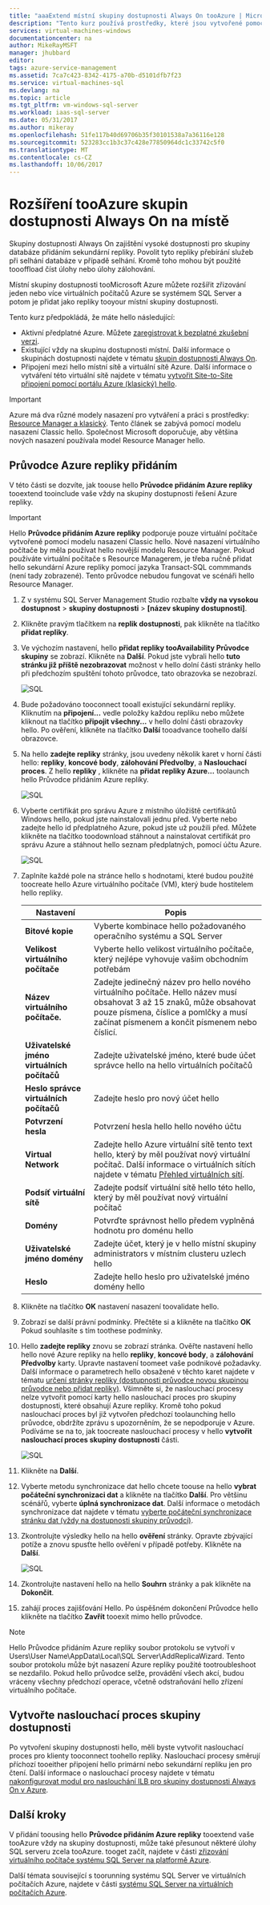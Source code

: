 ```yaml
---
title: "aaaExtend místní skupiny dostupnosti Always On tooAzure | Microsoft Docs"
description: "Tento kurz používá prostředky, které jsou vytvořené pomocí modelu nasazení classic hello a popisuje, jak toouse hello průvodce přidat repliky v nástroji SQL Server Management Studio (SSMS) tooadd repliku vždy na skupiny dostupnosti v Azure."
services: virtual-machines-windows
documentationcenter: na
author: MikeRayMSFT
manager: jhubbard
editor: 
tags: azure-service-management
ms.assetid: 7ca7c423-8342-4175-a70b-d5101dfb7f23
ms.service: virtual-machines-sql
ms.devlang: na
ms.topic: article
ms.tgt_pltfrm: vm-windows-sql-server
ms.workload: iaas-sql-server
ms.date: 05/31/2017
ms.author: mikeray
ms.openlocfilehash: 51fe117b40d69706b35f30101538a7a36116e128
ms.sourcegitcommit: 523283cc1b3c37c428e77850964dc1c33742c5f0
ms.translationtype: MT
ms.contentlocale: cs-CZ
ms.lasthandoff: 10/06/2017
---
```

# <a name="extend-on-premises-always-on-availability-groups-tooazure"></a>Rozšíření tooAzure skupin dostupnosti Always On na místě
Skupiny dostupnosti Always On zajištění vysoké dostupnosti pro skupiny databáze přidáním sekundární repliky. Povolit tyto repliky přebírání služeb při selhání databáze v případě selhání. Kromě toho mohou být použité toooffload číst úlohy nebo úlohy zálohování.

Místní skupiny dostupnosti tooMicrosoft Azure můžete rozšířit zřizování jeden nebo více virtuálních počítačů Azure se systémem SQL Server a potom je přidat jako repliky tooyour místní skupiny dostupnosti.

Tento kurz předpokládá, že máte hello následující:

* Aktivní předplatné Azure. Můžete [zaregistrovat k bezplatné zkušební verzi](https://azure.microsoft.com/pricing/free-trial/).
* Existující vždy na skupinu dostupnosti místní. Další informace o skupinách dostupnosti najdete v tématu [skupin dostupnosti Always On](https://msdn.microsoft.com/library/hh510230.aspx).
* Připojení mezi hello místní sítě a virtuální sítě Azure. Další informace o vytváření této virtuální sítě najdete v tématu [vytvořit Site-to-Site připojení pomocí portálu Azure (klasický) hello](../../../vpn-gateway/vpn-gateway-howto-site-to-site-classic-portal.md).

> [!IMPORTANT] 
> Azure má dva různé modely nasazení pro vytváření a práci s prostředky: [Resource Manager a klasický](../../../azure-resource-manager/resource-manager-deployment-model.md). Tento článek se zabývá pomocí modelu nasazení Classic hello. Společnost Microsoft doporučuje, aby většina nových nasazení používala model Resource Manager hello.

## <a name="add-azure-replica-wizard"></a>Průvodce Azure repliky přidáním
V této části se dozvíte, jak toouse hello **Průvodce přidáním Azure repliky** tooextend tooinclude vaše vždy na skupiny dostupnosti řešení Azure repliky.

> [!IMPORTANT]
> Hello **Průvodce přidáním Azure repliky** podporuje pouze virtuální počítače vytvořené pomocí modelu nasazení Classic hello. Nové nasazení virtuálního počítače by měla používat hello novější modelu Resource Manager. Pokud používáte virtuální počítače s Resource Managerem, je třeba ručně přidat hello sekundární Azure repliky pomocí jazyka Transact-SQL commmands (není tady zobrazené). Tento průvodce nebudou fungovat ve scénáři hello Resource Manager.

1. Z v systému SQL Server Management Studio rozbalte **vždy na vysokou dostupnost** > **skupiny dostupnosti** > **[název skupiny dostupnosti]**.
2. Klikněte pravým tlačítkem na **replik dostupnosti**, pak klikněte na tlačítko **přidat repliky**.
3. Ve výchozím nastavení, hello **přidat repliky tooAvailability Průvodce skupiny** se zobrazí. Klikněte na **Další**.  Pokud jste vybrali hello **tuto stránku již příště nezobrazovat** možnost v hello dolní části stránky hello při předchozím spuštění tohoto průvodce, tato obrazovka se nezobrazí.
   
    ![SQL](./media/virtual-machines-windows-classic-sql-onprem-availability/IC742861.png)
4. Bude požadováno tooconnect tooall existující sekundární repliky. Kliknutím na **připojení...** vedle položky každou repliku nebo můžete kliknout na tlačítko **připojit všechny...** v hello dolní části obrazovky hello. Po ověření, klikněte na tlačítko **Další** tooadvance toohello další obrazovce.
5. Na hello **zadejte repliky** stránky, jsou uvedeny několik karet v horní části hello: **repliky**, **koncové body**, **zálohování Předvolby**, a **Naslouchací proces**. Z hello **repliky** , klikněte na **přidat repliky Azure...** toolaunch hello Průvodce přidáním Azure repliky.
   
    ![SQL](./media/virtual-machines-windows-classic-sql-onprem-availability/IC742863.png)
6. Vyberte certifikát pro správu Azure z místního úložiště certifikátů Windows hello, pokud jste nainstalovali jednu před. Vyberte nebo zadejte hello id předplatného Azure, pokud jste už použili před. Můžete klikněte na tlačítko toodownload stáhnout a nainstalovat certifikát pro správu Azure a stáhnout hello seznam předplatných, pomocí účtu Azure.
   
    ![SQL](./media/virtual-machines-windows-classic-sql-onprem-availability/IC742864.png)
7. Zaplníte každé pole na stránce hello s hodnotami, které budou použité toocreate hello Azure virtuálního počítače (VM), který bude hostitelem hello repliky.
   
   | Nastavení | Popis |
   | --- | --- |
   | **Bitové kopie** |Vyberte kombinace hello požadovaného operačního systému a SQL Server |
   | **Velikost virtuálního počítače** |Vyberte hello velikost virtuálního počítače, který nejlépe vyhovuje vašim obchodním potřebám |
   | **Název virtuálního počítače.** |Zadejte jedinečný název pro hello nového virtuálního počítače. Hello název musí obsahovat 3 až 15 znaků, může obsahovat pouze písmena, číslice a pomlčky a musí začínat písmenem a končit písmenem nebo číslicí. |
   | **Uživatelské jméno virtuálních počítačů** |Zadejte uživatelské jméno, které bude účet správce hello na hello virtuálních počítačů |
   | **Heslo správce virtuálních počítačů** |Zadejte heslo pro nový účet hello |
   | **Potvrzení hesla** |Potvrzení hesla hello hello nového účtu |
   | **Virtual Network** |Zadejte hello Azure virtuální sítě tento text hello, který by měl používat nový virtuální počítač. Další informace o virtuálních sítích najdete v tématu [Přehled virtuálních sítí](../../../virtual-network/virtual-networks-overview.md). |
   | **Podsíť virtuální sítě** |Zadejte podsíť virtuální sítě hello této hello, který by měl používat nový virtuální počítač |
   | **Domény** |Potvrďte správnost hello předem vyplněná hodnotu pro doménu hello |
   | **Uživatelské jméno domény** |Zadejte účet, který je v hello místní skupiny administrators v místním clusteru uzlech hello |
   | **Heslo** |Zadejte hello heslo pro uživatelské jméno domény hello |
8. Klikněte na tlačítko **OK** nastavení nasazení toovalidate hello.
9. Zobrazí se další právní podmínky. Přečtěte si a klikněte na tlačítko **OK** Pokud souhlasíte s tím toothese podmínky.
10. Hello **zadejte repliky** znovu se zobrazí stránka. Ověřte nastavení hello hello nové Azure repliky na hello **repliky**, **koncové body**, a **zálohování Předvolby** karty. Upravte nastavení toomeet vaše podnikové požadavky.  Další informace o parametrech hello obsažené v těchto karet najdete v tématu [určení stránky repliky (dostupnosti průvodce novou skupinou průvodce nebo přidat repliky)](https://msdn.microsoft.com/library/hh213088.aspx). Všimněte si, že naslouchací procesy nelze vytvořit pomocí karty hello naslouchací proces pro skupiny dostupnosti, které obsahují Azure repliky. Kromě toho pokud naslouchací proces byl již vytvořen předchozí toolaunching hello průvodce, obdržíte zprávu s upozorněním, že se nepodporuje v Azure. Podíváme se na to, jak toocreate naslouchací procesy v hello **vytvořit naslouchací proces skupiny dostupnosti** části.
    
     ![SQL](./media/virtual-machines-windows-classic-sql-onprem-availability/IC742865.png)
11. Klikněte na **Další**.
12. Vyberte metodu synchronizace dat hello chcete toouse na hello **vybrat počáteční synchronizaci dat** a klikněte na tlačítko **Další**. Pro většinu scénářů, vyberte **úplná synchronizace dat**. Další informace o metodách synchronizace dat najdete v tématu [vyberte počáteční synchronizace stránku dat (vždy na dostupnosti skupiny průvodci)](https://msdn.microsoft.com/library/hh231021.aspx).
13. Zkontrolujte výsledky hello na hello **ověření** stránky. Opravte zbývající potíže a znovu spusťte hello ověření v případě potřeby. Klikněte na **Další**.
    
     ![SQL](./media/virtual-machines-windows-classic-sql-onprem-availability/IC742866.png)
14. Zkontrolujte nastavení hello na hello **Souhrn** stránky a pak klikněte na **Dokončit**.
15. zahájí proces zajišťování Hello. Po úspěšném dokončení Průvodce hello klikněte na tlačítko **Zavřít** tooexit mimo hello průvodce.

> [!NOTE]
> Hello Průvodce přidáním Azure repliky soubor protokolu se vytvoří v Users\User Name\AppData\Local\SQL Server\AddReplicaWizard. Tento soubor protokolu může být nasazení Azure repliky použité tootroubleshoot se nezdařilo. Pokud hello průvodce selže, provádění všech akcí, budou vráceny všechny předchozí operace, včetně odstraňování hello zřízení virtuálního počítače.
> 
> 

## <a name="create-an-availability-group-listener"></a>Vytvořte naslouchací proces skupiny dostupnosti
Po vytvoření skupiny dostupnosti hello, měli byste vytvořit naslouchací proces pro klienty tooconnect toohello repliky. Naslouchací procesy směrují příchozí tooeither připojení hello primární nebo sekundární repliku jen pro čtení. Další informace o naslouchací procesy najdete v tématu [nakonfigurovat modul pro naslouchání ILB pro skupiny dostupnosti Always On v Azure](../classic/ps-sql-int-listener.md).

## <a name="next-steps"></a>Další kroky
V přidání toousing hello **Průvodce přidáním Azure repliky** tooextend vaše tooAzure vždy na skupiny dostupnosti, může také přesunout některé úlohy SQL serveru zcela tooAzure. tooget začít, najdete v části [zřizování virtuálního počítače systému SQL Server na platformě Azure](../sql/virtual-machines-windows-portal-sql-server-provision.md).

Další témata související s toorunning systému SQL Server ve virtuálních počítačích Azure, najdete v části [systému SQL Server na virtuálních počítačích Azure](../sql/virtual-machines-windows-sql-server-iaas-overview.md).

